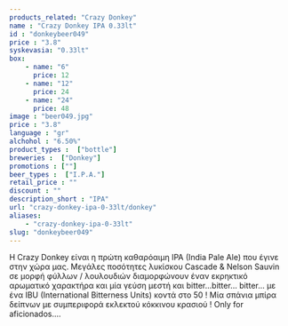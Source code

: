 ```yaml
---
products_related: "Crazy Donkey"
name : "Crazy Donkey IPA 0.33lt"
id : "donkeybeer049"
price : "3.8"
syskevasia: "0.33lt"
box: 
    - name: "6"
      price: 12
    - name: "12"
      price: 24
    - name: "24"
      price: 48
image : "beer049.jpg"
price : "3.8"
language : "gr"
alchohol : "6.50%"
product_types :  ["bottle"]
breweries :  ["Donkey"]
promotions : [""]
beer_types :  ["I.P.A."]
retail_price : ""
discount : ""
description_short : "IPA"
url: "crazy-donkey-ipa-0-33lt/donkey"
aliases: 
    - "crazy-donkey-ipa-0-33lt"
slug: "donkeybeer049"
---
```


Η Crazy Donkey είναι η πρώτη καθαρόαιμη IPA (India Pale Ale) που έγινε στην χώρα μας. Μεγάλες ποσότητες λυκίσκου Cascade &amp; Nelson Sauvin σε μορφή φύλλων / λουλουδιών διαμορφώνουν έναν εκρηκτικό αρωματικό χαρακτήρα και μία γεύση μεστή και bitter...bitter... bitter... με ένα ΙΒU (International Bitterness Units) κοντά στο 50 ! Μία σπάνια μπίρα δείπνων με συμπεριφορά εκλεκτού κόκκινου κρασιού ! Only for aficionados....